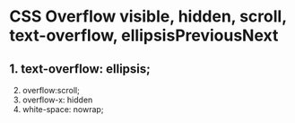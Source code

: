 # CSS Overflow visible, hidden, scroll, text-overflow, ellipsisPreviousNext

## 1. text-overflow: ellipsis;

2. overflow:scroll;
3. overflow-x: hidden
4. white-space: nowrap;
